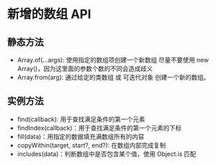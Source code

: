 # 新增的数组 API

## 静态方法

- Array.of(...args): 使用指定的数组项创建一个新数组
  尽量不要使用 new Array()，因为这里面的参数个数的不同会造成歧义
- Array.from(arg): 通过给定的类数组 或 可迭代对象 创建一个新的数组。

## 实例方法

- find(callback): 用于查找满足条件的第一个元素
- findIndex(callback)：用于查找满足条件的第一个元素的下标
- fill(data)：用指定的数据填充满数组所有的内容
- copyWithin(target, start?, end?): 在数组内部完成复制
- includes(data)：判断数组中是否包含某个值，使用 Object.is 匹配
